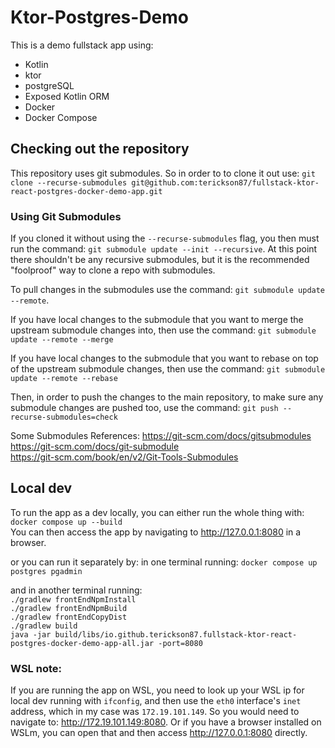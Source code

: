 # Ktor-Postgres-Demo
This is a demo fullstack app using:
* Kotlin
* ktor
* postgreSQL
* Exposed Kotlin ORM
* Docker
* Docker Compose

## Checking out the repository
This repository uses git submodules. So in order to to clone it out use:
`git clone --recurse-submodules git@github.com:terickson87/fullstack-ktor-react-postgres-docker-demo-app.git`

### Using Git Submodules
If you cloned it without using the `--recurse-submodules` flag, you then must run the command: `git submodule update --init --recursive`. At this point there shouldn't be any recursive submodules, but it is the recommended "foolproof" way to clone a repo with submodules.

To pull changes in the submodules use the command: `git submodule update --remote`.

If you have local changes to the submodule that you want to merge the upstream submodule changes into, then use the command: `git submodule update --remote --merge`

If you have local changes to the submodule that you want to rebase on top of the upstream submodule changes, then use the command: `git submodule update --remote --rebase`

Then, in order to push the changes to the main repository, to make sure any submodule changes are pushed too, use the command: `git push --recurse-submodules=check`

Some Submodules References:
https://git-scm.com/docs/gitsubmodules  
https://git-scm.com/docs/git-submodule  
https://git-scm.com/book/en/v2/Git-Tools-Submodules

## Local dev
To run the app as a dev locally, you can either run the whole thing with:  
`docker compose up --build`  
You can then access the app by navigating to http://127.0.0.1:8080 in a browser.

or you can run it separately by:
in one terminal running:
`docker compose up postgres pgadmin`

and in another terminal running:  
`./gradlew frontEndNpmInstall`  
`./gradlew frontEndNpmBuild`  
`./gradlew frontEndCopyDist`  
`./gradlew build`  
`java -jar build/libs/io.github.terickson87.fullstack-ktor-react-postgres-docker-demo-app-all.jar -port=8080`

### WSL note:
If you are running the app on WSL, you need to look up your WSL ip for local dev running with `ifconfig`, and then use
the `eth0` interface's `inet` address, which in my case was `172.19.101.149`. So you would need to navigate to:
http://172.19.101.149:8080. Or if you have a browser installed on WSLm, you can open that and then access
http://127.0.0.1:8080 directly.